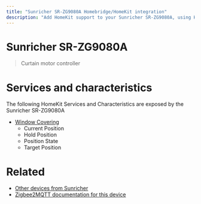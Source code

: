 ```yaml
---
title: "Sunricher SR-ZG9080A Homebridge/HomeKit integration"
description: "Add HomeKit support to your Sunricher SR-ZG9080A, using Homebridge, Zigbee2MQTT and homebridge-z2m."
---
```

<!---
This file has been GENERATED using src/docgen/docgen.ts
DO NOT EDIT THIS FILE MANUALLY!
-->
# Sunricher SR-ZG9080A
> Curtain motor controller


# Services and characteristics
The following HomeKit Services and Characteristics are exposed by
the Sunricher SR-ZG9080A

* [Window Covering](../../cover.md)
  * Current Position
  * Hold Position
  * Position State
  * Target Position


# Related
* [Other devices from Sunricher](../index.md#sunricher)
* [Zigbee2MQTT documentation for this device](https://www.zigbee2mqtt.io/devices/SR-ZG9080A.html)